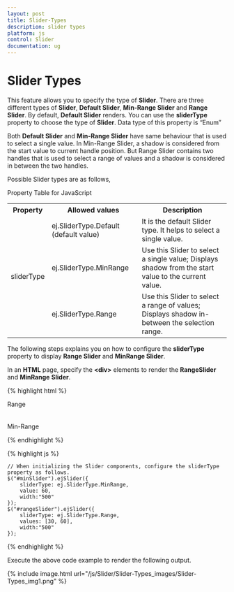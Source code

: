 ```yaml
---
layout: post
title: Slider-Types
description: slider types
platform: js
control: Slider
documentation: ug
---
```


# Slider Types

This feature allows you to specify the type of **Slider**. There are three different types of **Slider**, **Default Slider**, **Min-Range Slider** and **Range Slider**. By default, **Default Slider** renders. You can use the **sliderType** property to choose the type of **Slider**. Data type of this property is “Enum”

Both **Default Slider** and **Min-Range Slider** have same behaviour that is used to select a single value. In Min-Range Slider, a shadow is considered from the start value to current handle position. But Range Slider contains two handles that is used to select a range of values and a shadow is considered in between the two handles.

Possible Slider types are as follows,

Property Table for JavaScript

<table>
<tr>
<th>
Property</th><th>
Allowed values</th><th>
Description</th></tr>
<tr>
<td rowspan = "3">
sliderType</td><td>
ej.SliderType.Default (default value)</td><td>
It is the default Slider type. It helps to select a single value. </td></tr>
<tr>
<td>
ej.SliderType.MinRange</td><td>
Use this Slider to select a single value; Displays shadow from the start value to the current value.</td></tr>
<tr>
<td>
ej.SliderType.Range</td><td>
Use this Slider to select a range of values; Displays shadow in-between the selection range.</td></tr>
</table>


The following steps explains you on how to configure the **sliderType** property to display **Range Slider** and **MinRange Slider**.

In an **HTML** page, specify the **&lt;div&gt;** elements to render the **RangeSlider** and **MinRange** **Slider**.

{% highlight html %}

  <div class="txt">Range</div>
  <div id="rangeSlider"></div>
  <br />
  <br />
  <div class="txt">Min-Range</div>
  <div id="minSlider"></div>

{% endhighlight %}

{% highlight js %}

    // When initializing the Slider components, configure the sliderType property as follows.
    $("#minSlider").ejSlider({
        sliderType: ej.SliderType.MinRange,
        value: 60,
        width:"500"
    });
    $("#rangeSlider").ejSlider({
        sliderType: ej.SliderType.Range,
        values: [30, 60],
        width:"500"
    });
	
{% endhighlight %}

Execute the above code example to render the following output.


{% include image.html url="/js/Slider/Slider-Types_images/Slider-Types_img1.png" %}



